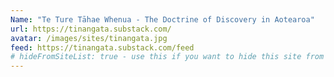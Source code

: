 ```yaml
---
Name: "Te Ture Tāhae Whenua - The Doctrine of Discovery in Aotearoa"
url: https://tinangata.substack.com/
avatar: /images/sites/tinangata.jpg
feed: https://tinangata.substack.com/feed
# hideFromSiteList: true - use this if you want to hide this site from the list of sites on this page: https://eleventy-m10y.lkmt.us/sites/
---
```

